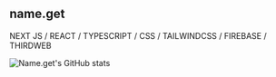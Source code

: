 ## name.get

NEXT JS / REACT / TYPESCRIPT / CSS / TAILWINDCSS / FIREBASE / THIRDWEB

![Name.get's GitHub stats](https://github-readme-stats.vercel.app/api?username=namedotget&show_icons=true&theme=merko)
